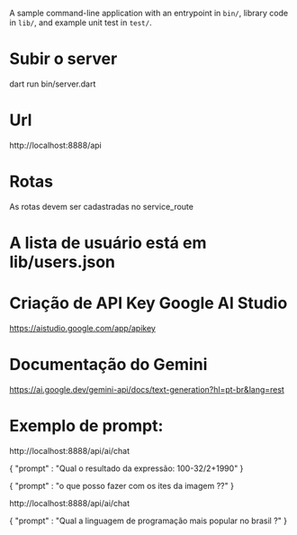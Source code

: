 A sample command-line application with an entrypoint in `bin/`, library code
in `lib/`, and example unit test in `test/`.

# Subir o server

dart run bin/server.dart

# Url

http://localhost:8888/api

# Rotas

As rotas devem ser cadastradas no service_route

# A lista de usuário está em lib/users.json

# Criação de API Key Google AI Studio

https://aistudio.google.com/app/apikey

# Documentação do Gemini

https://ai.google.dev/gemini-api/docs/text-generation?hl=pt-br&lang=rest

# Exemplo de prompt:

http://localhost:8888/api/ai/chat

{
"prompt" : "Qual o resultado da expressão: 100-32/2+1990"
}

{
"prompt" : "o que posso fazer com os ites da imagem ??"
}

http://localhost:8888/api/ai/chat

{
"prompt" : "Qual a linguagem de programação mais popular no brasil ?"
}
